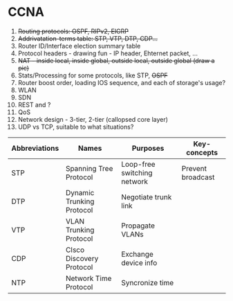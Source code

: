 # CCNA

1. ~~Routing protocols: OSPF, RIPv2, EIGRP~~
2. ~~Addrivatation-terms table: STP, VTP, DTP, CDP...~~
3. Router ID/Interface election summary table
4. Protocol headers - drawing fun - IP header, Ehternet packet, ...
5. ~~NAT - inside local, inside global, outside local, outside global (draw a pic)~~
6. Stats/Processing for some protocols, like STP, ~~OSPF~~
7. Router boost order, loading IOS sequence, and each of storage's usage?
8. WLAN
9. SDN
10. REST and ?
11. QoS
12. Network design - 3-tier, 2-tier (callopsed core layer)
13. UDP vs TCP, suitable to what situations?


Abbreviations| Names | Purposes| Key-concepts
---|---|---|---|
STP | Spanning Tree Protocol | Loop-free switching network | Prevent broadcast|
DTP | Dynamic Trunking Protocol | Negotiate trunk link | |
VTP | VLAN Trunking Protocol | Propagate VLANs | |
CDP | CIsco Discovery Protocol | Exchange device info | |
NTP | Network Time Protocol | Syncronize time | |


